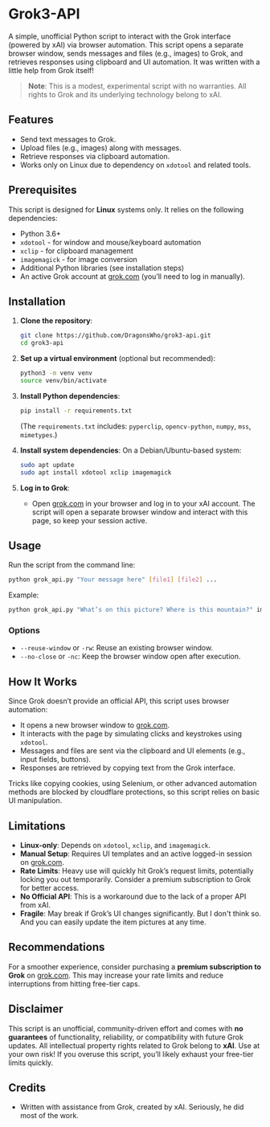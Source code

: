
# Grok3-API

A simple, unofficial Python script to interact with the Grok interface (powered by xAI) via browser automation. This script opens a separate browser window, sends messages and files (e.g., images) to Grok, and retrieves responses using clipboard and UI automation. It was written with a little help from Grok itself!

> **Note**: This is a modest, experimental script with no warranties. All rights to Grok and its underlying technology belong to xAI.

## Features
- Send text messages to Grok.
- Upload files (e.g., images) along with messages.
- Retrieve responses via clipboard automation.
- Works only on Linux due to dependency on `xdotool` and related tools.

## Prerequisites
This script is designed for **Linux** systems only. It relies on the following dependencies:
- Python 3.6+
- `xdotool` - for window and mouse/keyboard automation
- `xclip` - for clipboard management
- `imagemagick` - for image conversion
- Additional Python libraries (see installation steps)
- An active Grok account at [grok.com](https://grok.com) (you’ll need to log in manually).

## Installation

1. **Clone the repository**:
   ```bash
   git clone https://github.com/DragonsWho/grok3-api.git
   cd grok3-api
   ```

2. **Set up a virtual environment** (optional but recommended):
   ```bash
   python3 -m venv venv
   source venv/bin/activate
   ```

3. **Install Python dependencies**:
   ```bash
   pip install -r requirements.txt
   ```
   (The `requirements.txt` includes: `pyperclip`, `opencv-python`, `numpy`, `mss`, `mimetypes`.)

4. **Install system dependencies**:
   On a Debian/Ubuntu-based system:
   ```bash
   sudo apt update
   sudo apt install xdotool xclip imagemagick
   ```
  
5. **Log in to Grok**:
   - Open [grok.com](https://grok.com) in your browser and log in to your xAI account. The script will open a separate browser window and interact with this page, so keep your session active.

## Usage
Run the script from the command line:
```bash
python grok_api.py "Your message here" [file1] [file2] ...
```
Example:
```bash
python grok_api.py "What’s on this picture? Where is this mountain?" image.png
```

### Options
- `--reuse-window` or `-rw`: Reuse an existing browser window.
- `--no-close` or `-nc`: Keep the browser window open after execution.

## How It Works
Since Grok doesn’t provide an official API, this script uses browser automation:
- It opens a new browser window to [grok.com](https://grok.com).
- It interacts with the page by simulating clicks and keystrokes using `xdotool`.
- Messages and files are sent via the clipboard and UI elements (e.g., input fields, buttons).
- Responses are retrieved by copying text from the Grok interface.

Tricks like copying cookies, using Selenium, or other advanced automation methods are blocked by cloudflare protections, so this script relies on basic UI manipulation.

## Limitations
- **Linux-only**: Depends on `xdotool`, `xclip`, and `imagemagick`.
- **Manual Setup**: Requires UI templates and an active logged-in session on [grok.com](https://grok.com).
- **Rate Limits**: Heavy use will quickly hit Grok’s request limits, potentially locking you out temporarily. Consider a premium subscription to Grok for better access.
- **No Official API**: This is a workaround due to the lack of a proper API from xAI.
- **Fragile**: May break if Grok’s UI changes significantly. But I don't think so. And you can easily update the item pictures at any time.

## Recommendations
For a smoother experience, consider purchasing a **premium subscription to Grok** on [grok.com](https://grok.com). This may increase your rate limits and reduce interruptions from hitting free-tier caps.

## Disclaimer
This script is an unofficial, community-driven effort and comes with **no guarantees** of functionality, reliability, or compatibility with future Grok updates. All intellectual property rights related to Grok belong to **xAI**. Use at your own risk! If you overuse this script, you’ll likely exhaust your free-tier limits quickly.

## Credits
- Written with assistance from Grok, created by xAI. Seriously, he did most of the work.